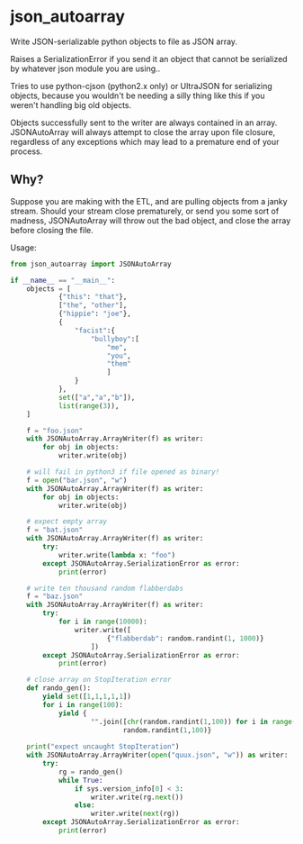 # json_autoarray

Write JSON-serializable python objects to file as JSON array.

Raises a SerializationError if you send it an object that cannot be serialized by whatever json module you are using..
        
Tries to use python-cjson (python2.x only) or UltraJSON  for serializing objects, because you wouldn't be needing a silly thing like this if you weren't handling big old objects.

Objects successfully sent to the writer are always contained in an array. JSONAutoArray will always attempt to close the array upon file closure, regardless of any exceptions which may lead to a premature end of your process.

## Why?

Suppose you are making with the ETL, and are pulling objects from a janky stream. Should your stream close prematurely, or send you some sort of madness, JSONAutoArray will throw out the bad object, and close the array before closing the file. 

Usage:
```python
from json_autoarray import JSONAutoArray

if __name__ == "__main__":
    objects = [ 
            {"this": "that"},
            ["the", "other"],
            {"hippie": "joe"},
            {
                "facist":{
                    "bullyboy":[
                        "me",
                        "you",
                        "them"
                        ]
                }
            },
            set(["a","a","b"]),
            list(range(3)),
    ]

    f = "foo.json"
    with JSONAutoArray.ArrayWriter(f) as writer:
        for obj in objects:
            writer.write(obj)

    # will fail in python3 if file opened as binary!
    f = open("bar.json", "w")
    with JSONAutoArray.ArrayWriter(f) as writer:
        for obj in objects:
            writer.write(obj)

    # expect empty array
    f = "bat.json"
    with JSONAutoArray.ArrayWriter(f) as writer:
        try:
            writer.write(lambda x: "foo")
        except JSONAutoArray.SerializationError as error:
            print(error)

    # write ten thousand random flabberdabs
    f = "baz.json"
    with JSONAutoArray.ArrayWriter(f) as writer:
        try:
            for i in range(10000):
                writer.write([
                        {"flabberdab": random.randint(1, 1000)}
                    ])
        except JSONAutoArray.SerializationError as error:
            print(error)

    # close array on StopIteration error
    def rando_gen():
        yield set([1,1,1,1,1])
        for i in range(100):
            yield {
                    "".join([chr(random.randint(1,100)) for i in range(5)]): \
                            random.randint(1,100)}
    
    print("expect uncaught StopIteration")
    with JSONAutoArray.ArrayWriter(open("quux.json", "w")) as writer:
        try:
            rg = rando_gen()
            while True:
                if sys.version_info[0] < 3:
                    writer.write(rg.next())
                else:
                    writer.write(next(rg))
        except JSONAutoArray.SerializationError as error:
            print(error)
```
